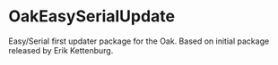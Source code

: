 # OakEasySerialUpdate
Easy/Serial first updater package for the Oak. Based on initial package released by Erik Kettenburg. 
